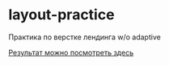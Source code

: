 # layout-practice
Практика по верстке лендинга w/o adaptive

[Результат можно посмотреть здесь](https://temeralint.github.io/layout-practice/)

